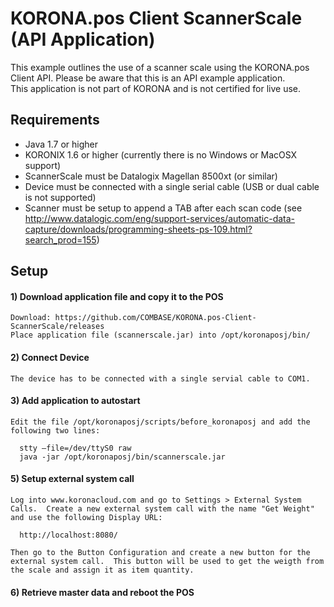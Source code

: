 # KORONA.pos Client ScannerScale (API Application)
This example outlines the use of a scanner scale using the KORONA.pos Client API.  Please be aware that this is an API example application.  
This application is not part of KORONA and is not certified for live use.

## Requirements
- Java 1.7 or higher
- KORONIX 1.6 or higher (currently there is no Windows or MacOSX support)
- ScannerScale must be Datalogix Magellan 8500xt (or similar)
- Device must be connected with a single serial cable (USB or dual cable is not supported)
- Scanner must be setup to append a TAB after each scan code (see http://www.datalogic.com/eng/support-services/automatic-data-capture/downloads/programming-sheets-ps-109.html?search_prod=155)

## Setup
#### 1) Download application file and copy it to the POS
    Download: https://github.com/COMBASE/KORONA.pos-Client-ScannerScale/releases
    Place application file (scannerscale.jar) into /opt/koronaposj/bin/
#### 2) Connect Device
    The device has to be connected with a single servial cable to COM1.
#### 3) Add application to autostart
    Edit the file /opt/koronaposj/scripts/before_koronaposj and add the following two lines:
    
      stty –file=/dev/ttyS0 raw
      java -jar /opt/koronaposj/bin/scannerscale.jar
    
#### 5) Setup external system call
    Log into www.koronacloud.com and go to Settings > External System Calls.  Create a new external system call with the name "Get Weight" and use the following Display URL:
    
      http://localhost:8080/
      
    Then go to the Button Configuration and create a new button for the external system call.  This button will be used to get the weigth from the scale and assign it as item quantity.
    
#### 6) Retrieve master data and reboot the POS


